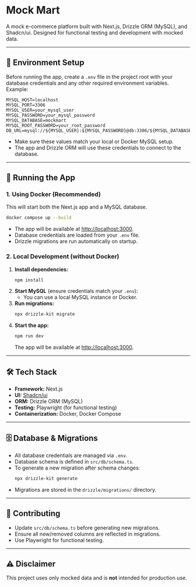 # Mock Mart

A mock e-commerce platform built with Next.js, Drizzle ORM (MySQL), and Shadcn/ui. Designed for functional testing and development with mocked data.

---

## 📝 Environment Setup

Before running the app, create a `.env` file in the project root with your database credentials and any other required environment variables. Example:

```env
MYSQL_HOST=localhost
MYSQL_PORT=3306
MYSQL_USER=your_mysql_user
MYSQL_PASSWORD=your_mysql_password
MYSQL_DATABASE=mockmart
MYSQL_ROOT_PASSWORD=your_root_password
DB_URL=mysql://${MYSQL_USER}:${MYSQL_PASSWORD}@db:3306/${MYSQL_DATABASE}
```

- Make sure these values match your local or Docker MySQL setup.
- The app and Drizzle ORM will use these credentials to connect to the database.

---

## 🚀 Running the App

### 1. Using Docker (Recommended)

This will start both the Next.js app and a MySQL database.

```bash
docker compose up --build
```

- The app will be available at [http://localhost:3000](http://localhost:3000).
- Database credentials are loaded from your `.env` file.
- Drizzle migrations are run automatically on startup.

### 2. Local Development (without Docker)

1. **Install dependencies:**
   ```bash
   npm install
   ```
2. **Start MySQL** (ensure credentials match your `.env`):
   - You can use a local MySQL instance or Docker.
3. **Run migrations:**
   ```bash
   npx drizzle-kit migrate
   ```
4. **Start the app:**
   ```bash
   npm run dev
   ```
   The app will be available at [http://localhost:3000](http://localhost:3000).

---

## 🛠️ Tech Stack

- **Framework:** Next.js
- **UI:** [Shadcn/ui](https://ui.shadcn.com/)
- **ORM:** Drizzle ORM (MySQL)
- **Testing:** Playwright (for functional testing)
- **Containerization:** Docker, Docker Compose

---

## 🗄️ Database & Migrations

- All database credentials are managed via `.env`.
- Database schema is defined in `src/db/schema.ts`.
- To generate a new migration after schema changes:
  ```bash
  npx drizzle-kit generate
  ```
- Migrations are stored in the `drizzle/migrations/` directory.

---

## 🤝 Contributing

- Update `src/db/schema.ts` before generating new migrations.
- Ensure all new/removed columns are reflected in migrations.
- Use Playwright for functional testing.

---

## ⚠️ Disclaimer

This project uses only mocked data and is **not** intended for production use. 